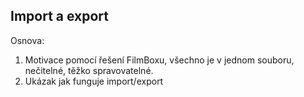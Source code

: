 ## Import a export

Osnova:

1. Motivace pomocí řešení FilmBoxu, všechno je v jednom souboru, nečitelné, těžko spravovatelné.
1. Ukázak jak funguje import/export
